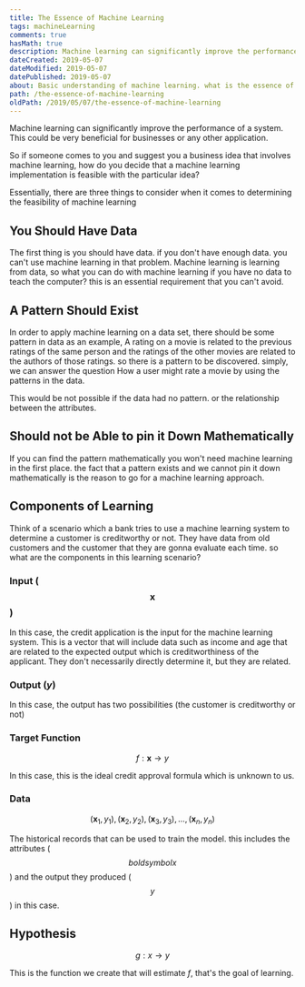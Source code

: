 ```yaml
---
title: The Essence of Machine Learning
tags: machineLearning
comments: true
hasMath: true
description: Machine learning can significantly improve the performance of a system. This could be very beneficial for businesses or any other application. So if someone comes to you and suggest you a business idea that involves machine learning, how do you decide that a machine learning implementation is feasible with the particular idea?
dateCreated: 2019-05-07
dateModified: 2019-05-07
datePublished: 2019-05-07
about: Basic understanding of machine learning. what is the essence of machine learning
path: /the-essence-of-machine-learning
oldPath: /2019/05/07/the-essence-of-machine-learning
---
```


Machine learning can significantly improve the performance of a system. This could be very beneficial for businesses or any other application.

So if someone comes to you and suggest you a business idea that involves machine learning, how do you decide that a machine learning implementation is feasible with the particular idea?

Essentially, there are three things to consider when it comes to determining the feasibility of machine learning


## You Should Have Data

The first thing is you should have data. if you don't have enough data. you can't use machine learning in that problem. Machine learning is learning from data, so what you can do with machine learning if you have no data to teach the computer? this is an essential requirement that you can't avoid.


## A Pattern Should Exist

In order to apply machine learning on a data set, there should be some pattern in data as an example, A rating on a movie is related to the previous ratings of the same person and the ratings of the other movies are related to the authors of those ratings. so there is a pattern to be discovered. simply, we can answer the question How a user might rate a movie by using the patterns in the data.

This would be not possible if the data had no pattern. or the relationship between the attributes.


## Should not be Able to  pin it Down Mathematically

If you can find the pattern mathematically you won't need machine learning in the first place. the fact that a pattern exists and we cannot pin it down mathematically is the reason to go for a machine learning approach.


## Components of Learning

Think of a scenario which a bank tries to use a machine learning system to determine a customer is creditworthy or not. They have data from old customers and the customer that they are gonna evaluate each time. so what are the components in this learning scenario?

### Input ($$\boldsymbol{x}$$)

In this case, the credit application is the input for the machine learning system. This is a vector that will include data such as income and age that are related to the expected output which is creditworthiness of the applicant. They don't necessarily directly determine it,  but they are related.

### Output (*y*)

In this case, the output has two possibilities (the customer is creditworthy or not)

### Target Function

$$f : \boldsymbol{x}  \rightarrow  y$$

In this case, this is the ideal credit approval formula which is unknown to us.

### Data 

$$(\boldsymbol{x}_1, y_{1}), (\boldsymbol{x}_2, y_{2}), (\boldsymbol{x}_3, y_{3}), ... , (\boldsymbol{x}_n, y_{n})$$

The historical records that can be used to train the model. this includes the attributes ($$boldsymbol{x}$$) and the output they produced ($$y$$) in this case.


## Hypothesis

$$g: x \rightarrow y$$

This is the function we create that will estimate *f*, that's the goal of learning.
